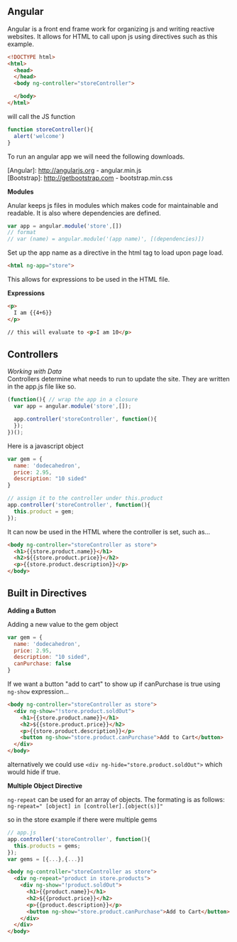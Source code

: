 ## Angular

Angular is a front end frame work for organizing js and writing reactive websites.  It allows for HTML to call upon js using directives such as this example.

```HTML
<!DOCTYPE html>
<html>
  <head>
  </head>
  <body ng-controller="storeController">

  </body>
</html>
```
will call the JS function
```javascript
function storeController(){
  alert('welcome')
}
```
To run an angular app we will need the following downloads.

[Angular]: http://angularjs.org - angular.min.js  
[Bootstrap]: http://getbootstrap.com - bootstrap.min.css

**Modules**

Anular keeps js files in modules which makes code for maintainable and readable.  It is also where dependencies are defined.  

```javascript
var app = angular.module('store',[])
// format
// var (name) = angular.module('(app name)', [(dependencies)])
```
Set up the app name as a directive in the html tag to load upon page load.
```html
<html ng-app="store">
```

This allows for expressions to be used in the HTML file.

**Expressions**

```html
<p>
  I am {{4+6}}
</p>

// this will evaluate to <p>I am 10</p>
```

## Controllers

*Working with Data*  
Controllers determine what needs to run to update the site.  They are written in the app.js file like so.
```javascript
(function(){ // wrap the app in a closure
  var app = angular.module('store',[]);

  app.controller('storeController', function(){
  });
})();
```
Here is a javascript object
```javascript
var gem = {
  name: 'dodecahedron',
  price: 2.95,
  description: "10 sided"
}

// assign it to the controller under this.product
app.controller('storeController', function(){
  this.product = gem;
});
```
It can now be used in the HTML where the controller is set, such as...
```html
<body ng-controller="storeController as store">
  <h1>{{store.product.name}}</h1>
  <h2>${{store.product.price}}</h2>
  <p>{{store.product.description}}</p>    
</body>
```

## Built in Directives

**Adding a Button**

Adding a new value to the gem object

```javascript
var gem = {
  name: 'dodecahedron',
  price: 2.95,
  description: "10 sided",
  canPurchase: false
}
```
If we want a button "add to cart" to show up if canPurchase is true using `ng-show` expression...
```html
<body ng-controller="storeController as store">
  <div ng-show="!store.product.soldOut">
    <h1>{{store.product.name}}</h1>
    <h2>${{store.product.price}}</h2>
    <p>{{store.product.description}}</p>  
    <button ng-show="store.product.canPurchase">Add to Cart</button>  
  </div>
</body>
```
alternatively we could use `<div ng-hide="store.product.soldOut">` which would hide if true.

**Multiple Object Directive**

`ng-repeat` can be used for an array of objects.  The formating is as follows: `ng-repeat=" [object] in [controller].[object(s)]"`  

so in the store example if there were multiple gems
```javascript
// app.js
app.controller('storeController', function(){
  this.products = gems;
});
var gems = [{...},{...}]
```
```html
<body ng-controller="storeController as store">
  <div ng-repeat="product in store.products">
    <div ng-show="!product.soldOut">
      <h1>{{product.name}}</h1>
      <h2>${{product.price}}</h2>
      <p>{{product.description}}</p>  
      <button ng-show="store.product.canPurchase">Add to Cart</button>  
    </div>
  </div>
</body>
```
